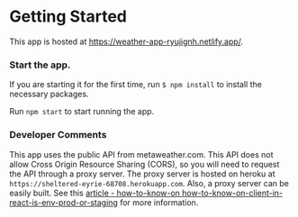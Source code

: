 # Getting Started

This app is hosted at https://weather-app-ryujignh.netlify.app/.

### Start the app.

If you are starting it for the first time, run `$ npm install` to install the necessary packages.

Run `npm start` to start running the app.

### Developer Comments

This app uses the public API from metaweather.com.
This API does not allow Cross Origin Resource Sharing (CORS), so you will need to request the API through a proxy server.
The proxy server is hosted on heroku at `https://sheltered-eyrie-68708.herokuapp.com`. Also, a proxy server can be easily built. See this [article - how-to-know-on how-to-know-on-client-in-react-is-env-prod-or-staging](https://stackoverflow.com/questions/58232074/how-to-know-on-client-in-react-is-env-prod-or-staging) for more information.
